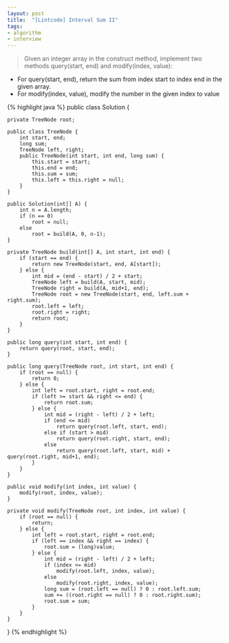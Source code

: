 ```yaml
---
layout: post
title:  "[Lintcode] Interval Sum II"
tags:
- algorithm
- interview
---
```


> Given an integer array in the construct method, implement two methods query(start, end) and modify(index, value):
* For query(start, end), return the sum from index start to index end in the given array.
* For modify(index, value), modify the number in the given index to value

{% highlight java %}
public class Solution {

    private TreeNode root;

    public class TreeNode {
        int start, end;
        long sum;
        TreeNode left, right;
        public TreeNode(int start, int end, long sum) {
            this.start = start;
            this.end = end;
            this.sum = sum;
            this.left = this.right = null;
        }
    }

    public Solution(int[] A) {
        int n = A.length;
        if (n == 0)
            root = null;
        else
            root = build(A, 0, n-1);
    }

    private TreeNode build(int[] A, int start, int end) {
        if (start == end) {
            return new TreeNode(start, end, A[start]);
        } else {
            int mid = (end - start) / 2 + start;
            TreeNode left = build(A, start, mid);
            TreeNode right = build(A, mid+1, end);
            TreeNode root = new TreeNode(start, end, left.sum + right.sum);
            root.left = left;
            root.right = right;
            return root;
        }
    }

    public long query(int start, int end) {
        return query(root, start, end);
    }

    public long query(TreeNode root, int start, int end) {
        if (root == null) {
            return 0;
        } else {
            int left = root.start, right = root.end;
            if (left >= start && right <= end) {
                return root.sum;
            } else {
                int mid = (right - left) / 2 + left;
                if (end <= mid)
                    return query(root.left, start, end);
                else if (start > mid)
                    return query(root.right, start, end);
                else
                    return query(root.left, start, mid) + query(root.right, mid+1, end);
            }
        }
    }

    public void modify(int index, int value) {
        modify(root, index, value);
    }

    private void modify(TreeNode root, int index, int value) {
        if (root == null) {
            return;
        } else {
            int left = root.start, right = root.end;
            if (left == index && right == index) {
                root.sum = (long)value;
            } else {
                int mid = (right - left) / 2 + left;
                if (index <= mid)
                    modify(root.left, index, value);
                else
                    modify(root.right, index, value);
                long sum = (root.left == null) ? 0 : root.left.sum;
                sum += ((root.right == null) ? 0 : root.right.sum);
                root.sum = sum;
            }
        }
    }
}
{% endhighlight %}
